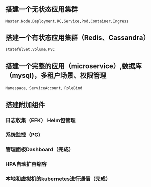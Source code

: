 #

## 搭建一个无状态应用集群

    Master,Node,Deployment,RC,Service,Pod,Container,Ingress

## 搭建一个有状态应用集群（Redis、Cassandra）

    statefulSet,Volume,PVC

## 搭建一个完整的应用（microservice）,数据库（mysql)，多租户场景、权限管理

    Namespace、ServiceAccount、RoleBind

## 搭建附加组件

### 日志收集（EFK） Helm包管理

### 系统监控（PG)

### 管理面板Dashboard（完成）

### HPA自动扩容缩容

### 本地和虚拟机的kubernetes进行通信（完成）
